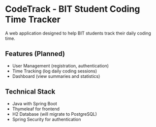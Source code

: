 # CodeTrack - BIT Student Coding Time Tracker

A web application designed to help BIT students track their daily coding time.

## Features (Planned)

- User Management (registration, authentication)
- Time Tracking (log daily coding sessions)
- Dashboard (view summaries and statistics)

## Technical Stack

- Java with Spring Boot
- Thymeleaf for frontend
- H2 Database (will migrate to PostgreSQL)
- Spring Security for authentication